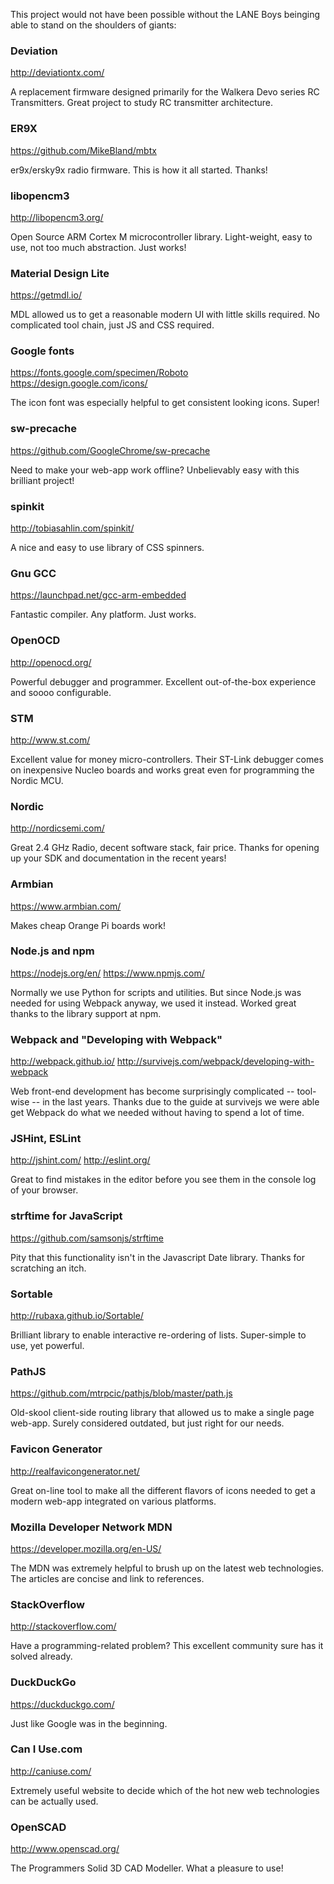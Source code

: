 This project would not have been possible without the LANE Boys beinging able to stand on the shoulders of giants:


### Deviation

http://deviationtx.com/

A replacement firmware designed primarily for the Walkera Devo series RC Transmitters. Great project to study RC transmitter architecture.


### ER9X

https://github.com/MikeBland/mbtx

er9x/ersky9x radio firmware. This is how it all started. Thanks!


### libopencm3

http://libopencm3.org/

Open Source ARM Cortex M microcontroller library. Light-weight, easy to use, not too much abstraction. Just works!


### Material Design Lite

https://getmdl.io/

MDL allowed us to get a reasonable modern UI with little skills required. No complicated tool chain, just JS and CSS required.


### Google fonts

https://fonts.google.com/specimen/Roboto
https://design.google.com/icons/

The icon font was especially helpful to get consistent looking icons. Super!


### sw-precache

https://github.com/GoogleChrome/sw-precache

Need to make your web-app work offline? Unbelievably easy with this brilliant project!


### spinkit

http://tobiasahlin.com/spinkit/

A nice and easy to use library of CSS spinners.


### Gnu GCC

https://launchpad.net/gcc-arm-embedded

Fantastic compiler. Any platform. Just works.


### OpenOCD

http://openocd.org/

Powerful debugger and programmer. Excellent out-of-the-box experience and soooo configurable.


### STM

http://www.st.com/

Excellent value for money micro-controllers. Their ST-Link debugger comes on inexpensive Nucleo boards and works great even for programming the Nordic MCU.


### Nordic

http://nordicsemi.com/

Great 2.4 GHz Radio, decent software stack, fair price. Thanks for opening up your SDK and documentation in the recent years!


### Armbian

https://www.armbian.com/

Makes cheap Orange Pi boards work!


### Node.js and npm

https://nodejs.org/en/
https://www.npmjs.com/

Normally we use Python for scripts and utilities. But since Node.js was needed for using Webpack anyway, we used it instead. Worked great thanks to the library support at npm.


### Webpack and "Developing with Webpack"

http://webpack.github.io/
http://survivejs.com/webpack/developing-with-webpack

Web front-end development has become surprisingly complicated -- tool-wise -- in the last years. Thanks due to the guide at survivejs we were able get Webpack do what we needed without having to spend a lot of time.


### JSHint, ESLint

http://jshint.com/
http://eslint.org/

Great to find mistakes in the editor before you see them in the console log of your browser.


### strftime for JavaScript

https://github.com/samsonjs/strftime

Pity that this functionality isn't in the Javascript Date library. Thanks for scratching an itch.


### Sortable

http://rubaxa.github.io/Sortable/

Brilliant library to enable interactive re-ordering of lists. Super-simple to use, yet powerful.


### PathJS

https://github.com/mtrpcic/pathjs/blob/master/path.js

Old-skool client-side routing library that allowed us to make a single page web-app. Surely considered outdated, but just right for our needs.


### Favicon Generator

http://realfavicongenerator.net/

Great on-line tool to make all the different flavors of icons needed to get a modern web-app integrated on various platforms.


### Mozilla Developer Network MDN

https://developer.mozilla.org/en-US/

The MDN was extremely helpful to brush up on the latest web technologies. The articles are concise and link to references.


### StackOverflow

http://stackoverflow.com/

Have a programming-related problem? This excellent community sure has it solved already.


### DuckDuckGo

https://duckduckgo.com/

Just like Google was in the beginning.


### Can I Use.com

http://caniuse.com/

Extremely useful website to decide which of the hot new web technologies can be actually used.


### OpenSCAD

http://www.openscad.org/

The Programmers Solid 3D CAD Modeller. What a pleasure to use!
